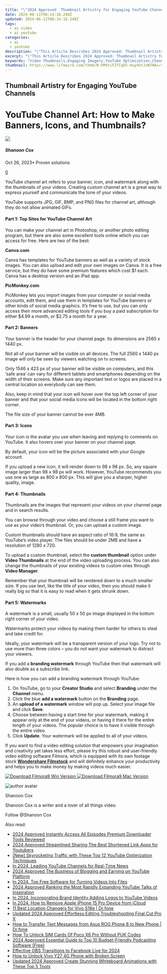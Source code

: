 ```yaml
---
title: "\"2024 Approved  Thumbnail Artistry for Engaging YouTube Channels\""
date: 2024-06-11T08:14:18.248Z
updated: 2024-06-12T08:14:18.248Z
tags:
  - ai video
  - ai youtube
categories:
  - ai
  - youtube
description: "\"This Article Describes 2024 Approved: Thumbnail Artistry for Engaging YouTube Channels\""
excerpt: "\"This Article Describes 2024 Approved: Thumbnail Artistry for Engaging YouTube Channels\""
keywords: "Video Thumbnails,Engaging Imagery,YouTube Optimization,Channel Visuals,SEO Thumbnails,Viewer Attraction,Artistic Titles"
thumbnail: https://www.lifewire.com/thmb/N-hMdtiFZfCqDS-muy4UtJzW7NA=/400x300/filters:no_upscale():max_bytes(150000):strip_icc()/how-to-fix-it-when-your-mouse-scroll-is-not-working-5076803-2-220833e531f941a1be4eb9661a50367a.jpg
---
```


## Thumbnail Artistry for Engaging YouTube Channels

# YouTube Channel Art: How to Make Banners, Icons, and Thumbnails?

![](https://images.wondershare.com/filmora/article-images/shannon-cox.jpg)

##### Shanoon Cox

 Oct 26, 2023• Proven solutions

[0](#commentsBoxSeoTemplate)

YouTube channel art refers to your banner, icon, and watermark along with the thumbnails of your videos. Creating custom channel art is a great way to express yourself and communicate the tone of your videos.

YouTube supports JPG, GIF, BMP, and PNG files for channel art, although they do not allow animated GIFs.

#### **Part 1: Top Sites for YouTube Channel Art**

You can make your channel art in Photoshop, or another photo editing program, but there are also some excellent tools online which you can access for free. Here are two of the best:

**Canva.com**

Canva has templates for YouTube banners as well as a variety of stock images. You can also upload and edit your own images on Canva. It is a free service, but they do have some premium features which cost $1 each. Canva has a desktop version and an iPad app.

**PicMonkey.com**

PicMonkey lets you import images from your computer or social media accounts, edit them, and use them in templates for YouTube banners or other kinds of social media graphics. It’s free to use, but you can only access their more advanced editing tools if you buy a paid subscription for either $4.99 a month, or $2.75 a month for a year.

#### **Part 2: Banners**

Your banner is the header for your channel page. Its dimensions are 2560 x 1440 px.

Not all of your banner will be visible on all devices. The full 2560 x 1440 px image will only be seen by viewers watching on tv screens.

Only 1546 x 423 px of your banner will be visible on computers, and this ‘safe area’ can vary for different tablets and smartphones depending on the width of their screens. Make sure any important text or logos are placed in a central location so everybody can see them.

Also, keep in mind that your icon will hover over the top left corner of your banner and that your social media icons will be located in the bottom right corner.

The file size of your banner cannot be over 4MB.

#### **Part 3: Icons**

Your icon is the avatar you use when leaving and replying to comments on YouTube. It also hovers over your banner on your channel page.

By default, your icon will be the picture associated with your Google account.

If you upload a new icon, it will render down to 98 x 98 px. So, any square image larger than 98 x 98 px will work. However, YouTube recommends you use one as large as 800 x 800 px. This will give you a sharper, higher quality, image.

#### **Part 4: Thumbnails**

Thumbnails are the images that represent your videos on your channel page and in search results.

You can browse through your video and choose a still frame you want to use as your video’s thumbnail. Or, you can upload a custom image.

Custom thumbnails should have an aspect ratio of 16:9, the same as YouTube’s video player. The files should be under 2MB and have a resolution of 1280 x 720.

To upload a custom thumbnail, select the **custom thumbnail** option under **Video Thumbnails** at the end of the video uploading process. You can also change the thumbnails of your existing videos to custom ones through **Video Manager**.

Remember that your thumbnail will be rendered down to a much smaller size. If you use text, like the title of your video, then you should make it really big so that it is easy to read when it gets shrunk down.

#### **Part 5: Watermarks**

A watermark is a small, usually 50 x 50 px image displayed in the bottom right corner of your video.

Watermarks protect your videos by making them harder for others to steal and take credit for.

Ideally, your watermark will be a transparent version of your logo. Try not to use more than three colors – you do not want your watermark to distract your viewers.

If you add a **branding watermark** through YouTube then that watermark will also double as a subscribe link.

Here is how you can add a branding watermark through YouTube:

1. On YouTube, go to your **Creator Studio** and select **Branding** under the **Channel** menu.
2. Click the blue **add a watermark** button on the **Branding** page.
3. An **upload of a watermark** window will pop up. Select your image file and click **Save**.
4. Choose between having a start time for your watermark, making it appear only at the end of your videos, or having it there for the entire length of your videos. The popular choice is to have it visible through the entire video.
5. Click **Update**. Your watermark will be applied to all of your videos.

If you want to find a video editing solution that empowers your imagination and creativity yet takes less effort, please try this robust and user-friendly video editing software Filmora, which is equipped with its own footage stock **[Wondershare Filmstock](https://tools.techidaily.com/wondershare/filmora/download/)** and will definitely enhance your productivity and helps you to make money by making videos much easier.

[![Download Filmora9 Win Version](https://images.wondershare.com/filmora/guide/download-btn-win.jpg) ](https://tools.techidaily.com/wondershare/filmora/download/) [![Download Filmora9 Mac Version](https://images.wondershare.com/filmora/guide/download-btn-mac.jpg) ](https://tools.techidaily.com/wondershare/filmora/download/)

![author avatar](https://images.wondershare.com/filmora/article-images/shannon-cox.jpg)

Shanoon Cox

Shanoon Cox is a writer and a lover of all things video.

Follow @Shanoon Cox

<span class="atpl-alsoreadstyle">Also read:</span>
<div><ul>
<li><a href="https://youtube-stream.techidaily.com/2024-approved-instantly-access-all-episodes-premium-downloader-tools-reviewed/"><u>2024 Approved  Instantly Access All Episodes  Premium Downloader Tools Reviewed</u></a></li>
<li><a href="https://youtube-stream.techidaily.com/2024-approved-streamlined-sharing-the-best-shortened-link-apps-for-youtubers/"><u>2024 Approved  Streamlined Sharing  The Best Shortened Link Apps for Youtubers</u></a></li>
<li><a href="https://youtube-stream.techidaily.com/new-skyrocketing-traffic-with-these-top-12-youtube-optimization-techniques/"><u>[New] Skyrocketing Traffic with These Top 12 YouTube Optimization Techniques</u></a></li>
<li><a href="https://youtube-stream.techidaily.com/in-2024-leading-youtube-channels-for-real-time-news/"><u>In 2024, Leading YouTube Channels for Real-Time News</u></a></li>
<li><a href="https://youtube-stream.techidaily.com/2024-approved-the-business-of-blogging-and-earning-on-youtube-platform/"><u>2024 Approved  The Business of Blogging and Earning on YouTube Platform</u></a></li>
<li><a href="https://youtube-stream.techidaily.com/in-2024-top-free-software-for-turning-videos-into-files/"><u>In 2024, Top Free Software for Turning Videos Into Files</u></a></li>
<li><a href="https://youtube-stream.techidaily.com/2024-approved-ranking-the-most-rapidly-expanding-youtube-talks-of-inspiration/"><u>2024 Approved  Ranking the Most Rapidly Expanding YouTube Talks of Inspiration</u></a></li>
<li><a href="https://youtube-stream.techidaily.com/in-2024-incorporating-brand-identity-adding-logos-to-youtube-videos/"><u>In 2024, Incorporating Brand Identity  Adding Logos to YouTube Videos</u></a></li>
<li><a href="https://apple-account.techidaily.com/in-2024-how-to-remove-apple-iphone-15-pro-device-from-icloud-by-drfone-ios/"><u>In 2024, How to Remove Apple iPhone 15 Pro Device from iCloud</u></a></li>
<li><a href="https://location-fake.techidaily.com/11-best-location-changers-for-vivo-s18e-drfone-by-drfone-virtual-android/"><u>11 Best Location Changers for Vivo S18e | Dr.fone</u></a></li>
<li><a href="https://video-ai-editor.techidaily.com/updated-2024-approved-effortless-editing-troubleshooting-final-cut-pro-x/"><u>Updated 2024 Approved Effortless Editing Troubleshooting Final Cut Pro X</u></a></li>
<li><a href="https://android-transfer.techidaily.com/how-to-transfer-text-messages-from-asus-rog-phone-8-to-new-phone-drfone-by-drfone-transfer-from-android-transfer-from-android/"><u>How to Transfer Text Messages from Asus ROG Phone 8 to New Phone | Dr.fone</u></a></li>
<li><a href="https://sim-unlock.techidaily.com/how-to-unlock-sim-cards-of-poco-x6-pro-without-puk-codes-by-drfone-android/"><u>How To Unlock SIM Cards Of Poco X6 Pro Without PUK Codes</u></a></li>
<li><a href="https://audio-editing.techidaily.com/2024-approved-essential-guide-to-top-10-budget-friendly-podcasting-software-free/"><u>2024 Approved Essential Guide to Top 10 Budget-Friendly Podcasting Software (Free)</u></a></li>
<li><a href="https://on-screen-recording.techidaily.com/effective-obs-transitions-to-facebook-live-for-2024/"><u>Effective OBS Transitions to Facebook Live for 2024</u></a></li>
<li><a href="https://android-unlock.techidaily.com/how-to-unlock-vivo-y27-4g-phone-with-broken-screen-by-drfone-android/"><u>How to Unlock Vivo Y27 4G Phone with Broken Screen</u></a></li>
<li><a href="https://smart-video-editing.techidaily.com/updated-2024-approved-create-stunning-whiteboard-animations-with-these-top-5-tools/"><u>Updated 2024 Approved Create Stunning Whiteboard Animations with These Top 5 Tools</u></a></li>
</ul></div>

<ins class="adsbygoogle"
      style="display:block"
      data-ad-client="ca-pub-7571918770474297"
      data-ad-slot="8358498916"
      data-ad-format="auto"
      data-full-width-responsive="true"></ins>
